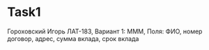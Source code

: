 # Task1
Гороховский Игорь ЛАТ-183, Вариант 1: МММ, Поля: ФИО, номер договор, адрес, сумма вклада, срок вклада
